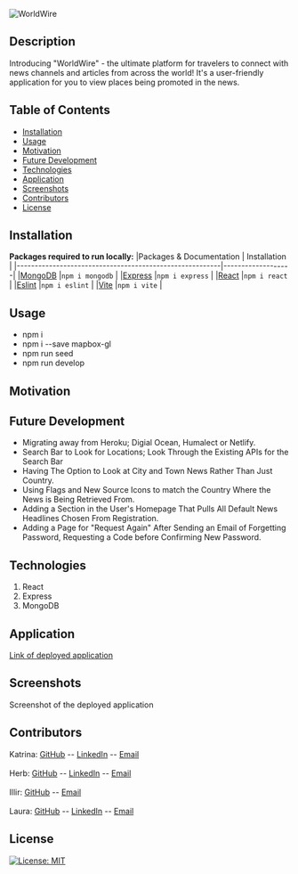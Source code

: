 ![WorldWire](https://github.com/katgucilatar/world-wire-news/assets/112834937/be2588b6-7f2c-417d-9674-57b5edce07d4)

## Description
Introducing "WorldWire" - the ultimate platform for travelers to connect with news channels and articles from across the world! It's a user-friendly application for you to view places being promoted in the news.
## Table of Contents
- [Installation](#installation)
- [Usage](#usage)
- [Motivation](#motivation)
- [Future Development](#future-development)
- [Technologies](#technologies)
- [Application](#application)
- [Screenshots](#screenshots)
- [Contributors](#contributors)
- [License](#license)
## Installation
**Packages required to run locally:**
|Packages & Documentation                                  | Installation     |
|---------------------------------------------------------|-------------------|
|[MongoDB](https://www.npmjs.com/package/mongodb)         |`npm i mongodb`    |
|[Express](https://www.npmjs.com/package/express)         |`npm i express`    |
|[React](https://www.npmjs.com/package/react)             |`npm i react`      |
|[Eslint](https://www.npmjs.com/package/eslint)           |`npm i eslint`     |
|[Vite](https://www.npmjs.com/package/vite)               |`npm i vite`       |
## Usage
* npm i
* npm i --save mapbox-gl
* npm run seed
* npm run develop
## Motivation


## Future Development
* Migrating away from Heroku; Digial Ocean, Humalect or Netlify.
* Search Bar to Look for Locations; Look Through the Existing APIs for the Search Bar
* Having The Option to Look at City and Town News Rather Than Just Country.
* Using Flags and New Source Icons to match the Country Where the News is Being Retrieved From.
* Adding a Section in the User's Homepage That Pulls All Default News Headlines Chosen From Registration.
* Adding a Page for "Request Again" After Sending an Email of Forgetting Password, Requesting a Code before Confirming New Password.
## Technologies
1. React
2. Express
3. MongoDB
## Application
[Link of deployed application](https://worldwire-news-863d47e11145.herokuapp.com/)
## Screenshots
Screenshot of the deployed application
## Contributors
Katrina: [GitHub](https://github.com/katgucilatar) -- [LinkedIn](https://www.linkedin.com/in/katrina-gucilatar-59983217b/) -- [Email](katgucilatar@outlook.com)
<br>
<br>
Herb: [GitHub](https://github.com/HerbSneed) -- [LinkedIn](https://www.linkedin.com/in/herbsneed/) -- [Email](hmsneed@gmail.com)
<br>
<br>
Illir: [GitHub](https://github.com/IlirHajdari) -- [Email](ilir.hajdari111@gmail.com)
<br>
<br>
Laura: [GitHub](https://github.com/LJJordan124) -- [LinkedIn](https://www.linkedin.com/in/laura-jordan-510412241/) -- [Email](jordan3313.lj@gmail.com)
## License
[![License: MIT](https://img.shields.io/badge/License-MIT-yellow.svg)](https://opensource.org/licenses/MIT)
